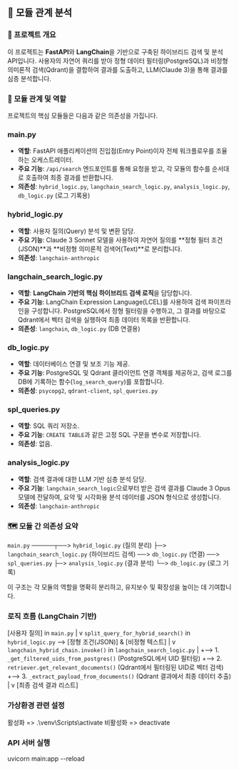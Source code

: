## 📄 모듈 관계 분석 
### 🚀 프로젝트 개요

이 프로젝트는 **FastAPI**와 **LangChain**을 기반으로 구축된 하이브리드 검색 및 분석 API입니다. 사용자의 자연어 쿼리를 받아 정형 데이터 필터링(PostgreSQL)과 비정형 의미론적 검색(Qdrant)을 결합하여 결과를 도출하고, LLM(Claude 3)을 통해 결과를 심층 분석합니다.

### 🧩 모듈 관계 및 역할
프로젝트의 핵심 모듈들은 다음과 같은 의존성을 가집니다.

### main.py

- **역할**: FastAPI 애플리케이션의 진입점(Entry Point)이자 전체 워크플로우를 조율하는 오케스트레이터.
- **주요 기능**: `/api/search` 엔드포인트를 통해 요청을 받고, 각 모듈의 함수를 순서대로 호출하여 최종 결과를 반환합니다.
- **의존성**: `hybrid_logic.py`, `langchain_search_logic.py`, `analysis_logic.py`, `db_logic.py` (로그 기록용)

### hybrid_logic.py

- **역할**: 사용자 질의(Query) 분석 및 변환 담당.
- **주요 기능**: Claude 3 Sonnet 모델을 사용하여 자연어 질의를 **정형 필터 조건(JSON)**과 **비정형 의미론적 검색어(Text)**로 분리합니다.
- **의존성**: `langchain-anthropic`

### langchain_search_logic.py

- **역할**: **LangChain 기반의 핵심 하이브리드 검색 로직**을 담당합니다.
- **주요 기능**: LangChain Expression Language(LCEL)를 사용하여 검색 파이프라인을 구성합니다. PostgreSQL에서 정형 필터링을 수행하고, 그 결과를 바탕으로 Qdrant에서 벡터 검색을 실행하여 최종 데이터 목록을 반환합니다.
- **의존성**: `langchain`, `db_logic.py` (DB 연결용)

### db_logic.py

- **역할**: 데이터베이스 연결 및 보조 기능 제공.
- **주요 기능**: PostgreSQL 및 Qdrant 클라이언트 연결 객체를 제공하고, 검색 로그를 DB에 기록하는 함수(`log_search_query`)를 포함합니다.
- **의존성**: `psycopg2`, `qdrant-client`, `spl_queries.py`

### spl_queries.py

- **역할**: SQL 쿼리 저장소.
- **주요 기능**: `CREATE TABLE`과 같은 고정 SQL 구문을 변수로 저장합니다.
- **의존성**: 없음.

### analysis_logic.py

- **역할**: 검색 결과에 대한 LLM 기반 심층 분석 담당.
- **주요 기능**: `langchain_search_logic`으로부터 받은 검색 결과를 Claude 3 Opus 모델에 전달하여, 요약 및 시각화용 분석 데이터를 JSON 형식으로 생성합니다.
- **의존성**: `langchain-anthropic`

### 🗺️ 모듈 간 의존성 요약

`main.py` ─────┬──> `hybrid_logic.py` (질의 분리)
             ├─> `langchain_search_logic.py` (하이브리드 검색) ──> `db_logic.py` (연결) ──> `spl_queries.py`
             ├─> `analysis_logic.py` (결과 분석)
             └─> `db_logic.py` (로그 기록)

이 구조는 각 모듈의 역할을 명확히 분리하고, 유지보수 및 확장성을 높이는 데 기여합니다.

### 로직 흐름 (LangChain 기반)
[사용자 질의] in `main.py`
     |
     v
`split_query_for_hybrid_search()` in `hybrid_logic.py` --> [정형 조건(JSON)] & [비정형 텍스트]
     |
     v
`langchain_hybrid_chain.invoke()` in `langchain_search_logic.py`
     |
     +--> 1. `_get_filtered_uids_from_postgres()` (PostgreSQL에서 UID 필터링)
     +--> 2. `retriever.get_relevant_documents()` (Qdrant에서 필터링된 UID로 벡터 검색)
     +--> 3. `_extract_payload_from_documents()` (Qdrant 결과에서 최종 데이터 추출)
     |
     v
[최종 검색 결과 리스트]

### 가상환경 관련 설정
활성화 => .\venv\Scripts\activate
비활성화 => deactivate

### API 서버 실행
uvicorn main:app --reload
